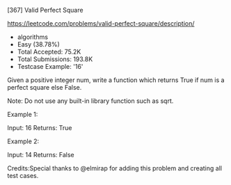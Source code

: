 [367] Valid Perfect Square  

https://leetcode.com/problems/valid-perfect-square/description/

* algorithms
* Easy (38.78%)
* Total Accepted:    75.2K
* Total Submissions: 193.8K
* Testcase Example:  '16'

Given a positive integer num, write a function which returns True if num is a perfect square else False.


Note: Do not use any built-in library function such as sqrt.


Example 1:

Input: 16
Returns: True



Example 2:

Input: 14
Returns: False



Credits:Special thanks to @elmirap for adding this problem and creating all test cases.
